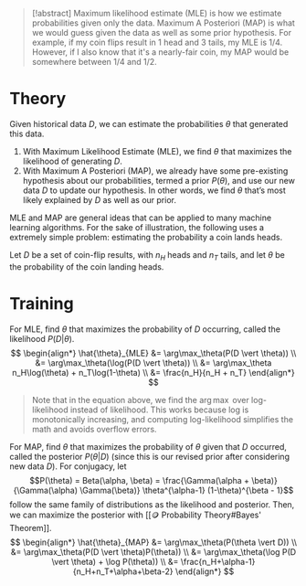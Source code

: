 > [!abstract]
> Maximum likelihood estimate (MLE) is how we estimate probabilities given only the data. Maximum A Posteriori (MAP) is what we would guess given the data as well as some prior hypothesis.
> For example, if my coin flips result in $1$ head and $3$ tails, my MLE is $1/4$. However, if I also know that it's a nearly-fair coin, my MAP would be somewhere between $1/4$ and $1/2$.

# Theory
Given historical data $D$, we can estimate the probabilities $\theta$ that generated this data.
1. With Maximum Likelihood Estimate (MLE), we find $\theta$ that maximizes the likelihood of generating $D$.
2. With Maximum A Posteriori (MAP), we already have some pre-existing hypothesis about our probabilities, termed a prior $P(\theta)$, and use our new data $D$ to update our hypothesis. In other words, we find $\theta$ that’s most likely explained by $D$ as well as our prior.

MLE and MAP are general ideas that can be applied to many machine learning algorithms. For the sake of illustration, the following uses a extremely simple problem: estimating the probability a coin lands heads.

Let $D$ be a set of coin-flip results, with $n_H$ heads and $n_T$ tails, and let $\theta$ be the probability of the coin landing heads.

# Training
For MLE, find $\theta$ that maximizes the probability of $D$ occurring, called the likelihood $P(D \vert \theta)$.
$$ \begin{align*} \hat{\theta}_{MLE} &= \arg\max_\theta(P(D \vert \theta)) \\ &= \arg\max_\theta(\log(P(D \vert \theta)) \\ &= \arg\max_\theta n_H\log(\theta) + n_T\log(1-\theta) \\ &= \frac{n_H}{n_H + n_T} \end{align*} $$

> Note that in the equation above, we find the $\arg\max$ over log-likelihood instead of likelihood. This works because log is monotonically increasing, and computing log-likelihood simplifies the math and avoids overflow errors.

For MAP, find $\theta$ that maximizes the probability of $\theta$ given that $D$ occurred, called the posterior $P(\theta \vert D)$ (since this is our revised prior after considering new data $D$). For conjugacy, let $$P(\theta) = Beta(\alpha, \beta) = \frac{\Gamma(\alpha + \beta)}{\Gamma(\alpha) \Gamma(\beta)} \theta^{\alpha-1} (1-\theta)^{\beta - 1}$$follow the same family of distributions as the likelihood and posterior. Then, we can maximize the posterior with [[🪙 Probability Theory#Bayes' Theorem]].
$$ \begin{align*} \hat{\theta}_{MAP} &= \arg\max_\theta(P(\theta \vert D)) \\ &= \arg\max_\theta(P(D \vert \theta)P(\theta)) \\ &= \arg\max_\theta(\log P(D \vert \theta) + \log P(\theta)) \\ &= \frac{n_H+\alpha-1}{n_H+n_T+\alpha+\beta-2} \end{align*} $$